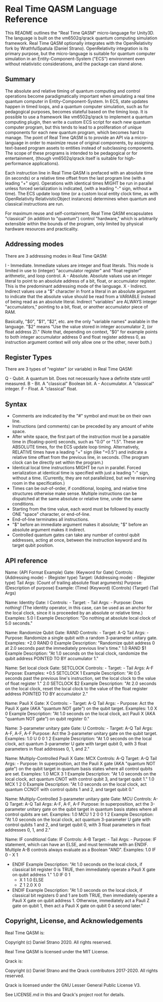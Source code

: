 # Real Time QASM Language Reference

This README outlines the "Real Time QASM" micro-language for Unity3D. The language is built on the vm6502q/qrack quantum computing simulation framework. Real Time QASM optionally integrates with the OpenRelativity fork by WrathfulSpatula (Daniel Strano). OpenRelativity integration is its primary purpose, but the micro-language is suitable for quantum computer simulation in an Entity-Component-System ("ECS") environment even without relativistic considerations, and the package can stand alone.

## Summary

The absolute and relative timing of quantum computing and control operations become paradigmatically important when simulating a real time quantum computer in Entity-Component-System. In ECS, state updates happen in timed loops, and a quantum computer simulation, such as for pedagogical purposes, becomes stateful based on the timing loop. It is possible to use a framework like vm6502q/qrack to implement a quantum computing plugin, then write a custom ECS script for each new quantum computer program, but this tends to lead to a proliferation of unique components for each new quantum program, which becomes hard to manage. The point of Real Time QASM is to provide an API via a micro-language in order to maximize reuse of original components, by assigning text-based program assets to entities instead of subclassing components. The scope of these programs is intended to be pedagogical or for entertainment, (though vm6502q/qrack itself is suitable for high-performance applications).

Each instruction line in Real Time QASM is prefaced with an absolute time (in seconds) or a relative time offset from the last program line (with a leading "+" sign). Operations with identical times MIGHT be run in parallel unless forced serialization is indicated, (with a leading "-" sign, without a time). The ECS update loop time (or a custom local entity clock time, as with OpenRelativity RelativisticObject instances) determines when quantum and classical instructions are run.

For maximum reuse and self-containment, Real Time QASM encapsulates "classical" (in addition to "quantum") control "hardware," which is arbitrarily extensible within the bounds of the program, only limited by physical hardware resources and practicality.

## Addressing modes

There are 3 addressing modes in Real Time QASM:

I - Immediate. Immediate values are integer and float literals. This mode is limited in use to (integer) "accumulator register" and "float register" arithmetic, and loop control.
A - Absolute. Absolute values use an integer literal to point to an absolute address of a bit, float, or accumulator register. This is the predominant addressing mode of the language.
X - Indirect. Indirect values use a "$" character in front a literal in an absolute argument to indicate that the absolute value should be read from a VARIABLE instead of being read as an absolute literal. Indirect "variables" are ALWAYS integer "accumulators," pointing to a bit, float, or another accumulator piece of RAM.

Basically, "$0", "$1", "$2", etc. are the only "variable names" available in the language. "$2" means "Use the value stored in integer accumulator 2, (or float address 2)." (Note that, depending on context, "$0" for example points to both integer accumulator address 0 and float register address 0, as instruction argument context will only allow one or the other, never both.)

## Register Types

There are 3 types of "register" (or variable) in Real Time QASM:

Q - Qubit. A quantum bit. Does not necessarily have a definite state until measured.
B - Bit. A "classical" Boolean bit.
A - Accumulator. A "classical" integer.
F - Float. A "classical" float.

## Syntax

- Comments are indicated by the "#" symbol and must be on their own line.
- Instructions (and comments) can be preceded by any amount of white space.
- After white space, the first part of the instruction must be a parsable time in (floating-point) seconds, such as "0.0" or "1.5". These are ABSOLUTE times, for the ECS update loop timing. Alternatively, RELATIVE times have a leading "+" sign (like "+0.5") and indicate a relative time offset from the previous line, in seconds. (The program clock can be directly set within the program.)
- Identical local time instructions MIGHT be run in parallel. Forced serialization at identical time is specified with just a leading "-" sign, without a time. (Currently, they are not parallelized, but we're reserving room in the specification.)
- Times can be out-of-order, if conditional, looping, and relative time structures otherwise make sense. Multiple instructions can be dispatched at the same absolute or relative time, under the same conditions.
- Starting from the time value, each word must be followed by exactly ONE "space" character, or end-of-line.
- End-of-line terminates all instructions.
- "$" before an immediate argument makes it absolute; "$" before an absolute argument makes it indirect.
- Controlled quantum gates can take any number of control qubit addresses, acting at once, between the instruction keyword and its target qubit position.

## API reference

Name: (API Format Example)
Gate: (Keyword for Gate)
Controls: (Addressing mode) - (Register type)
Target: (Addressing mode) - (Register type)
Tail Args: (Count of trailing absolute float arguments)
Purpose: (Description of purpose)
Example: (Time) (Keyword) (Controls) (Target) (Tail Args)

Name: Identity
Gate: I
Controls: -
Target: -
Tail Args: -
Purpose: Does nothing! (The identity operator, in this case, can be used as an anchor for the local clock, since it is proceeded by an absolute or relative time.)
Examples:
5.0 I
Example Description: "Do nothing at absolute local clock of 5.0 seconds."

Name: Randomize Qubit
Gate: RAND
Controls: -
Target: A-Q
Tail Args: -
Purpose: Randomize a single qubit with a random 3-parameter unitary gate.
Examples:
+2.0 RAND 0
Example Description: "Randomize qubit address 0 at 2.0 seconds past the immediately previous line's time."
1.0 RAND $1
Example Description: "At 1.0 seconds on the local clock, randomize the qubit address POINTED TO BY accumulator 1."

Name: Set local clock
Gate: SETCLOCK
Controls: -
Target: -
Tail Args: A-F
Purpose: 
Examples:
+0.5 SETCLOCK 1
Example Description: "At 0.5 seconds past the previous line's instruction, set the local clock to the value of float register 1."
2.0 SETCLOCK $2
Example Description: "At 2.0 seconds on the local clock, reset the local clock to the value of the float register address POINTED TO BY accumulator 2."

Name: Pauli X
Gate: X
Controls: -
Target: A-Q
Tail Args: -
Purpose: Act the Pauli X gate (AKA "quantum NOT gate") on the qubit target.
Examples:
1.0 X 0
Example Description: "At 1.0 seconds on the local clock, act Pauli X (AKA "quantum NOT gate") on qubit register 0."

Name: 3-parameter unitary gate
Gate: U
Controls: -
Target: A-Q
Tail Args: A-F, A-F, A-F
Purpose: Act the 3-parameter unitary gate on the qubit target.
Examples:
1.0 U 0 0 1 2
Example Description: "At 1.0 seconds on the local clock, act quantum 3-parameter U gate with target qubit 0, with 3 float parameters in float addresses 0, 1, and 2."

Name: Multiply-Controlled Pauli X
Gate: MCX
Controls: A-Q
Target: A-Q
Tail Args: -
Purpose: In superposition, act the Pauli X gate (AKA "quantum NOT gate") on the qubit target in quantum basis states where all control qubits are set.
Examples:
1.0 MCX 3 1
Example Description: "At 1.0 seconds on the local clock, act quantum CNOT with control qubit 3, and target qubit 1."
1.0 MCX 1 2 0
Example Description: "At 1.0 seconds on the local clock, act quantum CCNOT with control qubits 1 and 2, and target qubit 0."

Name: Multiply-Controlled 3-parameter unitary gate
Gate: MCU
Controls: A-Q
Target: A-Q
Tail Args: A-F, A-F, A-F
Purpose: In superposition, act the 3-parameter unitary gate on the qubit target in quantum basis states where all control qubits are set.
Examples:
1.0 MCU 1 2 0 0 1 2
Example Description: "At 1.0 seconds on the local clock, act quantum 3-parameter U gate with control qubits 1 and 2, and target qubit 0, with 3 float parameters in float addresses 0, 1, and 2."

Name: IF conditional
Gate: IF
Controls: A-B
Target: -
Tail Args: -
Purpose: IF statement, which can have an ELSE, and must terminate with an ENDIF. Multiple A-B controls always evaluate as a Boolean "AND".
Examples:
1.0 IF 0
    - X 1
  - ENDIF
Example Description: "At 1.0 seconds on the local clock, if classical bit register 0 is TRUE, then immediately operate a Pauli X gate on qubit address 1."
1.0 IF 0 1
    - X 1
1.0 ELSE
    - Z 1
	2.0 X 0
  - ENDIF
Example Description: "At 1.0 seconds on the local clock, if classical bit registers 0 and 1 are both TRUE, then immediately operate a Pauli X gate on qubit address 1. Otherwise, immediately act a Pauli Z gate on qubit 1, then act a Pauli X gate on qubit 0 a second later."

## Copyright, License, and Acknowledgements

Real Time QASM is:

Copyright (c) Daniel Strano 2020. All rights reserved.

Real Time QASM is licensed under the MIT License.

Qrack is:

Copyright (c) Daniel Strano and the Qrack contributors 2017-2020. All rights reserved.

Qrack is licensed under the GNU Lesser General Public License V3.

See LICENSE.md in this and Qrack's project root for details.
